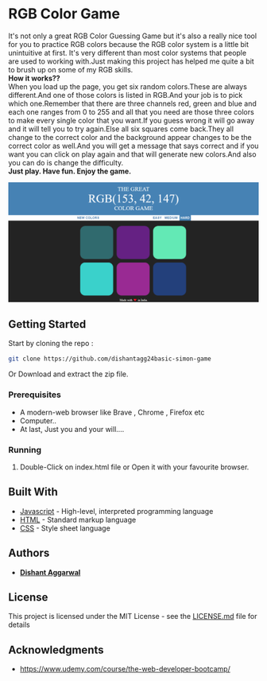 # RGB Color Game

It's not only a great RGB Color Guessing Game but it's also a really nice tool for you to practice RGB colors because the RGB color system is a little bit unintuitive at first. It's very different than most color systems that people are used to working with.Just making this project has helped me quite a bit to brush up on some of my RGB skills.
<br>
<b>How it works??</b>
<br>
When you load up the page, you get six random colors.These are always different.And one of those colors is listed in RGB.And your job is to pick which one.Remember that there are three channels red, green and blue and each one ranges from 0 to 255 and all that you need are those three colors to make every single color that you want.If you guess wrong it will go away and it will tell you to try again.Else all six squares come back.They all change to the correct color and the background appear changes to be the correct color as well.And you will get a message that says correct and if you want you can click on play again and that will generate new colors.And also you can do is change the difficulty.
<br>
<b>Just play. Have fun. Enjoy the game.</b>

![RGB_Color_Game](./RGB-Game.png)

## Getting Started

Start by cloning the repo : 
```sh
git clone https://github.com/dishantagg24basic-simon-game
```
Or Download and extract the zip file.
### Prerequisites

* A modern-web browser like Brave , Chrome , Firefox etc
* Computer..
* At last, Just you and your will....


### Running

1. Double-Click on index.html file or Open it with your favourite browser.

## Built With

* [Javascript](https://www.javascript.com/) - High-level, interpreted programming language
* [HTML](https://www.html.com/) - Standard markup language
* [CSS](https://css.com) - Style sheet language

## Authors

* **[Dishant Aggarwal](https://github.com/dishantagg24)**

## License

This project is licensed under the MIT License - see the [LICENSE.md](https://github.com/dishantagg24/basic-simon-game/blob/master/LICENSE) file for details

## Acknowledgments

* https://www.udemy.com/course/the-web-developer-bootcamp/
